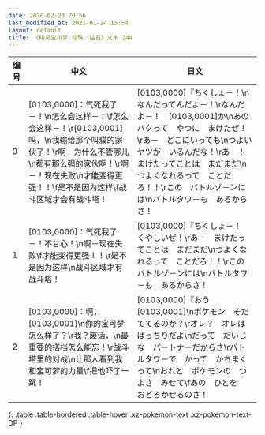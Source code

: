 ```yaml
---
date: 2020-02-23 20:56
last_modified_at: 2021-01-24 15:54
layout: default
title: 《精灵宝可梦 珍珠／钻石》文本 244
---
```

| 编号 | 中文 | 日文 |
| ---- | ---- | ---- |
| 0 | [0103,0000]：气死我了－！\n怎么会这样－！\f怎么会这样－！\r[0103,0001]吗，\n我输给那个叫貘的家伙了！\r啊－为什么不管哪儿\n都有那么强的家伙啊！\r啊－！现在失败\n才能变得更强！！\f是不是因为这样\f战斗区域才会有战斗塔！ | [0103,0000]『ちくしょ－！\nなんだってんだよ－！\rなんだよ－！　[0103,0001]か\nあの　バクって　やつに　まけたぜ！\rあ－　どこにいっても\nつよい　ヤツが　いるんだな！\rあ－！　まけたってことは　まだまだ\nつよくなれるって　ことだろ！！\rこの　バトルゾ－ンには\nバトルタワ－も　あるからさ！ |
| 1 | [0103,0000]：气死我了－！不甘心！\n啊－现在失败\f才能变得更强！！\r是不是因为这样\n战斗区域才有战斗塔！ | [0103,0000]『ちくしょ－！　くやしいぜ！\rあ－　まけたってことは　まだまだ\nつよくなれるって　ことだろ！！\rこの　バトルゾ－ンには\nバトルタワ－も　あるからさ！ |
| 2 | [0103,0000]：啊，[0103,0001]\n你的宝可梦怎么样了？\r我？废话，\n最重要的搭档怎么能忘！\r战斗塔里的对战\n让那人看到我和宝可梦的力量\f把他吓了一跳！ | [0103,0000]『おう　[0103,0001]\nポケモン　そだててるのか？\rオレ？　オレは　ばっちりだよ\nだって　だいじな　パ－トナ－だからさ\rバトルタワ－で　かって　かちまくって\nおれと　ポケモンの　つよさ　みせて\fあの　ひとを　おどろかせるのさ！ |
{: .table .table-bordered .table-hover .xz-pokemon-text .xz-pokemon-text-DP }
